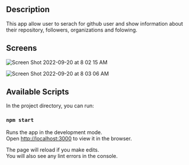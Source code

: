 ## Description
This app allow user to serach for github user and show information about their repository, followers, organizations and folowing.

## Screens

![Screen Shot 2022-09-20 at 8 02 15 AM](https://user-images.githubusercontent.com/17714218/191278929-bae3e5e6-5c9c-471e-875e-6c0ad6bf3802.png)

![Screen Shot 2022-09-20 at 8 03 06 AM](https://user-images.githubusercontent.com/17714218/191278972-c142fe41-1754-4705-ae66-acdc98635289.png)


## Available Scripts

In the project directory, you can run:

### `npm start`

Runs the app in the development mode.<br>
Open [http://localhost:3000](http://localhost:3000) to view it in the browser.

The page will reload if you make edits.<br>
You will also see any lint errors in the console.




